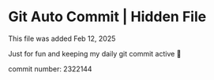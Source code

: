 # Git Auto Commit | Hidden File

This file was added Feb 12, 2025

Just for fun and keeping my daily git commit active 🤪

commit number: 2322144
